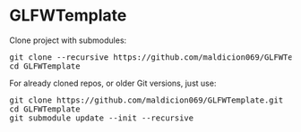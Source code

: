 # GLFWTemplate
Clone project with submodules:
<pre>
git clone --recursive https://github.com/maldicion069/GLFWTemplate.git
cd GLFWTemplate
</pre>

For already cloned repos, or older Git versions, just use:
<pre>
git clone https://github.com/maldicion069/GLFWTemplate.git
cd GLFWTemplate
git submodule update --init --recursive
</pre>
